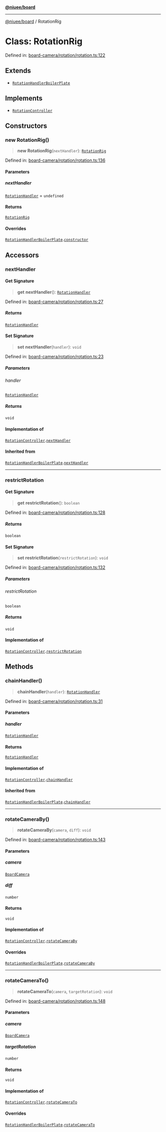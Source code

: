 [**@niuee/board**](../README.md)

***

[@niuee/board](../globals.md) / RotationRig

# Class: RotationRig

Defined in: [board-camera/rotation/rotation.ts:122](https://github.com/niuee/board/blob/e6c1edcccf6525a0cc9088782c7c4653e837f533/src/board-camera/rotation/rotation.ts#L122)

## Extends

- [`RotationHandlerBoilerPlate`](RotationHandlerBoilerPlate.md)

## Implements

- [`RotationController`](../interfaces/RotationController.md)

## Constructors

### new RotationRig()

> **new RotationRig**(`nextHandler`): [`RotationRig`](RotationRig.md)

Defined in: [board-camera/rotation/rotation.ts:136](https://github.com/niuee/board/blob/e6c1edcccf6525a0cc9088782c7c4653e837f533/src/board-camera/rotation/rotation.ts#L136)

#### Parameters

##### nextHandler

[`RotationHandler`](../interfaces/RotationHandler.md) = `undefined`

#### Returns

[`RotationRig`](RotationRig.md)

#### Overrides

[`RotationHandlerBoilerPlate`](RotationHandlerBoilerPlate.md).[`constructor`](RotationHandlerBoilerPlate.md#constructors)

## Accessors

### nextHandler

#### Get Signature

> **get** **nextHandler**(): [`RotationHandler`](../interfaces/RotationHandler.md)

Defined in: [board-camera/rotation/rotation.ts:27](https://github.com/niuee/board/blob/e6c1edcccf6525a0cc9088782c7c4653e837f533/src/board-camera/rotation/rotation.ts#L27)

##### Returns

[`RotationHandler`](../interfaces/RotationHandler.md)

#### Set Signature

> **set** **nextHandler**(`handler`): `void`

Defined in: [board-camera/rotation/rotation.ts:23](https://github.com/niuee/board/blob/e6c1edcccf6525a0cc9088782c7c4653e837f533/src/board-camera/rotation/rotation.ts#L23)

##### Parameters

###### handler

[`RotationHandler`](../interfaces/RotationHandler.md)

##### Returns

`void`

#### Implementation of

[`RotationController`](../interfaces/RotationController.md).[`nextHandler`](../interfaces/RotationController.md#nexthandler)

#### Inherited from

[`RotationHandlerBoilerPlate`](RotationHandlerBoilerPlate.md).[`nextHandler`](RotationHandlerBoilerPlate.md#nexthandler-1)

***

### restrictRotation

#### Get Signature

> **get** **restrictRotation**(): `boolean`

Defined in: [board-camera/rotation/rotation.ts:128](https://github.com/niuee/board/blob/e6c1edcccf6525a0cc9088782c7c4653e837f533/src/board-camera/rotation/rotation.ts#L128)

##### Returns

`boolean`

#### Set Signature

> **set** **restrictRotation**(`restrictRotation`): `void`

Defined in: [board-camera/rotation/rotation.ts:132](https://github.com/niuee/board/blob/e6c1edcccf6525a0cc9088782c7c4653e837f533/src/board-camera/rotation/rotation.ts#L132)

##### Parameters

###### restrictRotation

`boolean`

##### Returns

`void`

#### Implementation of

[`RotationController`](../interfaces/RotationController.md).[`restrictRotation`](../interfaces/RotationController.md#restrictrotation)

## Methods

### chainHandler()

> **chainHandler**(`handler`): [`RotationHandler`](../interfaces/RotationHandler.md)

Defined in: [board-camera/rotation/rotation.ts:31](https://github.com/niuee/board/blob/e6c1edcccf6525a0cc9088782c7c4653e837f533/src/board-camera/rotation/rotation.ts#L31)

#### Parameters

##### handler

[`RotationHandler`](../interfaces/RotationHandler.md)

#### Returns

[`RotationHandler`](../interfaces/RotationHandler.md)

#### Implementation of

[`RotationController`](../interfaces/RotationController.md).[`chainHandler`](../interfaces/RotationController.md#chainhandler)

#### Inherited from

[`RotationHandlerBoilerPlate`](RotationHandlerBoilerPlate.md).[`chainHandler`](RotationHandlerBoilerPlate.md#chainhandler)

***

### rotateCameraBy()

> **rotateCameraBy**(`camera`, `diff`): `void`

Defined in: [board-camera/rotation/rotation.ts:143](https://github.com/niuee/board/blob/e6c1edcccf6525a0cc9088782c7c4653e837f533/src/board-camera/rotation/rotation.ts#L143)

#### Parameters

##### camera

[`BoardCamera`](../interfaces/BoardCamera.md)

##### diff

`number`

#### Returns

`void`

#### Implementation of

[`RotationController`](../interfaces/RotationController.md).[`rotateCameraBy`](../interfaces/RotationController.md#rotatecameraby)

#### Overrides

[`RotationHandlerBoilerPlate`](RotationHandlerBoilerPlate.md).[`rotateCameraBy`](RotationHandlerBoilerPlate.md#rotatecameraby)

***

### rotateCameraTo()

> **rotateCameraTo**(`camera`, `targetRotation`): `void`

Defined in: [board-camera/rotation/rotation.ts:148](https://github.com/niuee/board/blob/e6c1edcccf6525a0cc9088782c7c4653e837f533/src/board-camera/rotation/rotation.ts#L148)

#### Parameters

##### camera

[`BoardCamera`](../interfaces/BoardCamera.md)

##### targetRotation

`number`

#### Returns

`void`

#### Implementation of

[`RotationController`](../interfaces/RotationController.md).[`rotateCameraTo`](../interfaces/RotationController.md#rotatecamerato)

#### Overrides

[`RotationHandlerBoilerPlate`](RotationHandlerBoilerPlate.md).[`rotateCameraTo`](RotationHandlerBoilerPlate.md#rotatecamerato)
